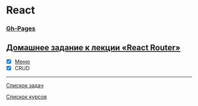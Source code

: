 # React
### [Gh-Pages](https://tomsg03.github.io/ra-router-crud/)

## [Домашнее задание к лекции «React Router»](https://github.com/TomSG03/ra16-homeworks/tree/master/router)

- [x] [Меню](https://github.com/TomSG03/ra-router-menu)
- [x] CRUD

---
[Спискок задач](https://github.com/TomSG03/ra-homeworks-list)

[Спискок курсов](https://github.com/TomSG03/Training-in-Netology)
